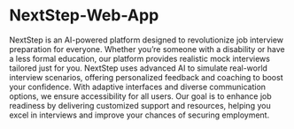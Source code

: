 # NextStep-Web-App
NextStep is an AI-powered platform designed to revolutionize job interview preparation for everyone. Whether you’re someone with a disability or have a less formal education, our platform provides realistic mock interviews tailored just for you. NextStep uses advanced AI to simulate real-world interview scenarios, offering personalized feedback and coaching to boost your confidence. With adaptive interfaces and diverse communication options, we ensure accessibility for all users. Our goal is to enhance job readiness by delivering customized support and resources, helping you excel in interviews and improve your chances of securing employment.
